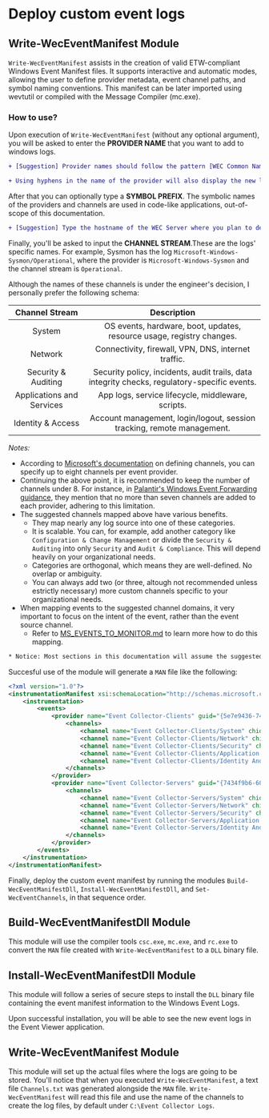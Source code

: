 # Deploy custom event logs

## Write-WecEventManifest Module
`Write-WecEventManifest` assists in the creation of valid ETW-compliant Windows Event Manifest files. It supports interactive and automatic modes, allowing the user to define provider metadata, event channel paths, and symbol naming conventions. This manifest can be later imported using wevtutil or compiled with the Message Compiler (mc.exe).

### How to use?

Upon execution of `Write-WecEventManifest` (without any optional argument), you will be asked to enter the **PROVIDER NAME** that you want to add to windows logs.

```diff
+ [Suggestion] Provider names should follow the pattern [WEC Common Name]-[Context]-[Target]. For example, `Event Collector-Domain-Clents` or 'Event Collector-NonDomain-Servers'. 

+ Using hyphens in the name of the provider will also display the new logs under a directory-like structure in the Event Viewer.
```

After that you can optionally type a **SYMBOL PREFIX**. The symbolic names of the providers and channels are used in code-like applications, out-of-scope of this documentation. 

```diff
+ [Suggestion] Type the hostname of the WEC Server where you plan to deploy the new providers.
```

Finally, you'll be asked to input the **CHANNEL STREAM**.These are the logs' specific names. For example, Sysmon has the log `Microsoft-Windows-Sysmon/Operational`, where the provider is `Microsoft-Windows-Sysmon` and the channel stream is `Operational`.

Although the names of these channels is under the engineer's decision, I personally prefer the following schema:

|       Channel Stream      |                                                         Description                                                         |
|:-------------------------:|:---------------------------------------------------------------------------------------------------------------------------:|
|          System           |                            OS events, hardware, boot, updates, resource usage, registry changes.                            |
|          Network          |                                     Connectivity, firewall, VPN, DNS, internet traffic.                                     |
|    Security & Auditing    |                     Security policy, incidents, audit trails, data integrity checks, regulatory-specific events.            |
| Applications and Services |                                      App logs, service lifecycle, middleware, scripts.                                      |
|     Identity & Access     |                            Account management, login/logout, session tracking, remote management.                           |

*Notes:*
- According to [Microsoft's documentation](https://learn.microsoft.com/en-us/windows/win32/wes/defining-channels) on defining channels, you can specify up to eight channels per event provider. 
- Continuing the above point, it is recommended to keep the number of channels under 8. For instance, in [Palantir's Windows Event Forwarding guidance](https://github.com/palantir/windows-event-forwarding/tree/master/windows-event-channels), they mention that no more than seven channels are added to each provider, adhering to this limitation.
- The suggested channels mapped above have various benefits.
    - They map nearly any log source into one of these categories.
    - It is scalable. You can, for example, add another category like `Configuration & Change Management` or divide the `Security & Auditing` into only `Security` and `Audit & Compliance`. This will depend heavily on your organizational needs.
    - Categories are orthogonal, which means they are well-defined. No overlap or ambiguity.
    - You can always add two (or three, altough not recommended unless estrictly necessary) more custom channels specific to your organizational needs.
- When mapping events to the suggested channel domains, it very important to focus on the intent of the event, rather than the event source channel.
    - Refer to [MS_EVENTS_TO_MONITOR.md](/wef/WefManagementTool/docs/MS_EVENTS_TO_MONITOR.md) to learn more how to do this mapping.

```diff
* Notice: Most sections in this documentation will assume the suggested event log structure explained above
```

Succesful use of the module will generate a `MAN` file like the following:

```XML
<?xml version="1.0"?>
<instrumentationManifest xsi:schemaLocation="http://schemas.microsoft.com/win/2004/08/events eventman.xsd" xmlns="http://schemas.microsoft.com/win/2004/08/events" xmlns:win="http://manifests.microsoft.com/win/2004/08/windows/events" xmlns:xsi="http://www.w3.org/2001/XMLSchema-instance" xmlns:xs="http://www.w3.org/2001/XMLSchema" xmlns:trace="http://schemas.microsoft.com/win/2004/08/events/trace">
    <instrumentation>
        <events>
            <provider name="Event Collector-Clients" guid="{5e7e9436-744a-430b-bdc7-dd8822991b57}" symbol="WEC01_EVENT_COLLECTOR_CLIENTS" resourceFileName="C:\Windows\System32\CustomEventChannels.dll" messageFileName="C:\Windows\System32\CustomEventChannels.dll" parameterFileName="C:\Windows\System32\CustomEventChannels.dll">
                <channels>
                    <channel name="Event Collector-Clients/System" chid="EventCollector-Clients/System" symbol="WEC01_EVENT_COLLECTOR_CLIENTS_SYSTEM" type="Admin" enabled="false" />
                    <channel name="Event Collector-Clients/Network" chid="EventCollector-Clients/Network" symbol="WEC01_EVENT_COLLECTOR_CLIENTS_NETWORK" type="Admin" enabled="false" />
                    <channel name="Event Collector-Clients/Security" chid="EventCollector-Clients/Security" symbol="WEC01_EVENT_COLLECTOR_CLIENTS_SECURITY" type="Admin" enabled="false" />
                    <channel name="Event Collector-Clients/Application And Services" chid="EventCollector-Clients/ApplicationAndServices" symbol="WEC01_EVENT_COLLECTOR_CLIENTS_APPLICATION_AND_SERVICES" type="Admin" enabled="false" />
                    <channel name="Event Collector-Clients/Identity And Access" chid="EventCollector-Clients/IdentityAndAccess" symbol="WEC01_EVENT_COLLECTOR_CLIENTS_IDENTITY_AND_ACCESS" type="Admin" enabled="false" />
                </channels>
            </provider>
            <provider name="Event Collector-Servers" guid="{7434f9b6-60c2-44b2-b700-abe2b9fb3c6f}" symbol="WEC01_EVENT_COLLECTOR_SERVERS" resourceFileName="C:\Windows\System32\CustomEventChannels.dll" messageFileName="C:\Windows\System32\CustomEventChannels.dll" parameterFileName="C:\Windows\System32\CustomEventChannels.dll">
                <channels>
                    <channel name="Event Collector-Servers/System" chid="EventCollector-Servers/System" symbol="WEC01_EVENT_COLLECTOR_SERVERS_SYSTEM" type="Admin" enabled="false" />
                    <channel name="Event Collector-Servers/Network" chid="EventCollector-Servers/Network" symbol="WEC01_EVENT_COLLECTOR_SERVERS_NETWORK" type="Admin" enabled="false" />
                    <channel name="Event Collector-Servers/Security" chid="EventCollector-Servers/Security" symbol="WEC01_EVENT_COLLECTOR_SERVERS_SECURITY" type="Admin" enabled="false" />
                    <channel name="Event Collector-Servers/Application and Services" chid="EventCollector-Servers/ApplicationandServices" symbol="WEC01_EVENT_COLLECTOR_SERVERS_APPLICATION_AND_SERVICES" type="Admin" enabled="false" />
                    <channel name="Event Collector-Servers/Identity And Access" chid="EventCollector-Servers/IdentityAndAccess" symbol="WEC01_EVENT_COLLECTOR_SERVERS_IDENTITY_AND_ACCESS" type="Admin" enabled="false" />
                </channels>
            </provider>
        </events>
    </instrumentation>
</instrumentationManifest>
```

Finally, deploy the custom event manifest by running the modules `Build-WecEventManifestDll`, `Install-WecEventManifestDll`, and `Set-WecEventChannels`, in that sequence order.

## Build-WecEventManifestDll Module

This module will use the compiler tools `csc.exe`, `mc.exe`, and `rc.exe` to convert the `MAN` file created with `Write-WecEventManifest` to a `DLL` binary file.

## Install-WecEventManifestDll Module

This module will follow a series of secure steps to install the `DLL` binary file containing the event manifest information to the Windows Event Logs.

Upon successful installation, you will be able to see the new event logs in the Event Viewer application.

## Write-WecEventManifest Module

This module will set up the actual files where the logs are going to be stored. You'll notice that when you executed `Write-WecEventManifest`, a text file `Channels.txt` was generated alongside the `MAN` file. `Write-WecEventManifest` will read this file and use the name of the channels to create the log files, by default under `C:\Event Collector Logs`.